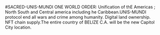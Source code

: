 #SACRED-UNIS-MUNDI
ONE WORLD ORDER: Unification of thE Americas ; North South and Central america including he Caribbean.UNIS-MUNDI protocol end all wars and crime among humanity. Digital land ownership. NFT chain supply.The entire country of BELIZE C.A. will be the new Capitol City location.
